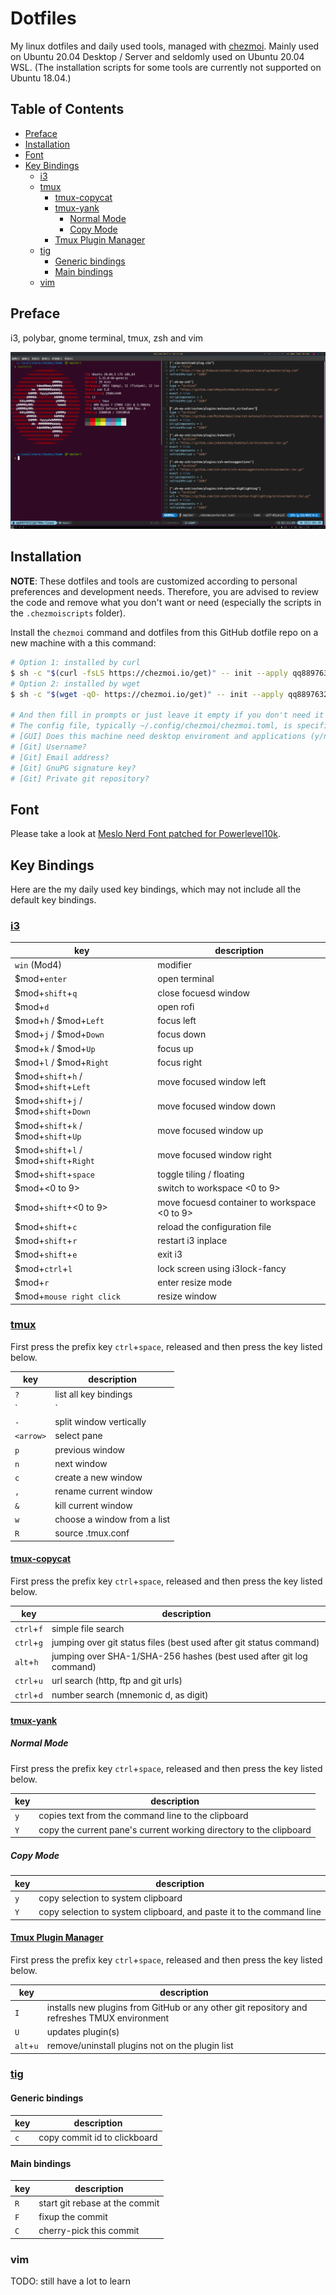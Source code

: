 # Dotfiles <!-- omit in toc -->

My linux dotfiles and daily used tools, managed with [chezmoi](https://www.chezmoi.io). Mainly used on Ubuntu 20.04 Desktop / Server and seldomly used on Ubuntu 20.04 WSL. (The installation scripts for some tools are currently not supported on Ubuntu 18.04.)

## Table of Contents <!-- omit in toc -->

- [Preface](#preface)
- [Installation](#installation)
- [Font](#font)
- [Key Bindings](#key-bindings)
    - [i3](#i3)
    - [tmux](#tmux)
        - [tmux-copycat](#tmux-copycat)
        - [tmux-yank](#tmux-yank)
            - [Normal Mode](#normal-mode)
            - [Copy Mode](#copy-mode)
        - [Tmux Plugin Manager](#tmux-plugin-manager)
    - [tig](#tig)
        - [Generic bindings](#generic-bindings)
        - [Main bindings](#main-bindings)
    - [vim](#vim)

## Preface

i3, polybar, gnome terminal, tmux, zsh and vim

![screenshot](images/preface.png)

## Installation

**NOTE**: These dotfiles and tools are customized according to personal preferences and development needs. Therefore, you are advised to review the code and remove what you don't want or need (especially the scripts in the `.chezmoiscripts` folder).

Install the `chezmoi` command and dotfiles from this GitHub dotfile repo on a new machine with a this command:

```sh
# Option 1: installed by curl
$ sh -c "$(curl -fsLS https://chezmoi.io/get)" -- init --apply qq88976321
# Option 2: installed by wget
$ sh -c "$(wget -qO- https://chezmoi.io/get)" -- init --apply qq88976321

# And then fill in prompts or just leave it empty if you don't need it
# The config file, typically ~/.config/chezmoi/chezmoi.toml, is specific to the local machine.
# [GUI] Does this machine need desktop enviroment and applications (y/n)?
# [Git] Username?
# [Git] Email address?
# [Git] GnuPG signature key?
# [Git] Private git repository?
```

## Font

Please take a look at [Meslo Nerd Font patched for Powerlevel10k](https://github.com/romkatv/powerlevel10k/blob/master/font.md).

## Key Bindings

Here are the my daily used key bindings, which may not include all the default key bindings.

### [i3](https://github.com/i3/i3)

| key                                     | description                                  |
| --------------------------------------- | -------------------------------------------- |
| `win` (Mod4)                            | modifier                                     |
| $mod+`enter`                            | open terminal                                |
| $mod+`shift`+`q`                        | close focuesd window                         |
| $mod+`d`                                | open rofi                                    |
| $mod+`h` / $mod+`Left`                  | focus left                                   |
| $mod+`j` / $mod+`Down`                  | focus down                                   |
| $mod+`k` / $mod+`Up`                    | focus up                                     |
| $mod+`l` / $mod+`Right`                 | focus right                                  |
| $mod+`shift`+`h` / $mod+`shift`+`Left`  | move focused window left                     |
| $mod+`shift`+`j` / $mod+`shift`+`Down`  | move focused window down                     |
| $mod+`shift`+`k` / $mod+`shift`+`Up`    | move focused window up                       |
| $mod+`shift`+`l` / $mod+`shift`+`Right` | move focused window right                    |
| $mod+`shift`+`space`                    | toggle tiling / floating                     |
| $mod+<0 to 9>                           | switch to workspace <0 to 9>                 |
| $mod+`shift`+<0 to 9>                   | move focuesd container to workspace <0 to 9> |
| $mod+`shift`+`c`                        | reload the configuration file                |
| $mod+`shift`+`r`                        | restart i3 inplace                           |
| $mod+`shift`+`e`                        | exit i3                                      |
| $mod+`ctrl`+`l`                         | lock screen using i3lock-fancy               |
| $mod+`r`                                | enter resize mode                            |
| $mod+`mouse right click`                | resize window                                |

### [tmux](https://github.com/tmux/tmux)

First press the prefix key `ctrl`+`space`, released and then press the key listed below.

| key       | description                 |
| --------- | --------------------------- |
| `?`       | list all key bindings       |
| `|`       | split window horizontally   |
| `-`       | split window vertically     |
| `<arrow>` | select pane                 |
| `p`       | previous window             |
| `n`       | next window                 |
| `c`       | create a new window         |
| `,`       | rename current window       |
| `&`       | kill current window         |
| `w`       | choose a window from a list |
| `R`       | source .tmux.conf           |

#### [tmux-copycat](https://github.com/tmux-plugins/tmux-copycat)

First press the prefix key `ctrl`+`space`, released and then press the key listed below.

| key        | description                                                         |
| ---------- | ------------------------------------------------------------------- |
| `ctrl`+`f` | simple file search                                                  |
| `ctrl`+`g` | jumping over git status files (best used after git status command)  |
| `alt`+`h`  | jumping over SHA-1/SHA-256 hashes (best used after git log command) |
| `ctrl`+`u` | url search (http, ftp and git urls)                                 |
| `ctrl`+`d` | number search (mnemonic d, as digit)                                |

#### [tmux-yank](https://github.com/tmux-plugins/tmux-yank)

##### Normal Mode

First press the prefix key `ctrl`+`space`, released and then press the key listed below.

| key | description                                                        |
| --- | ------------------------------------------------------------------ |
| `y` | copies text from the command line to the clipboard                 |
| `Y` | copy the current pane's current working directory to the clipboard |

##### Copy Mode

| key | description                                                          |
| --- | -------------------------------------------------------------------- |
| `y` | copy selection to system clipboard                                   |
| `Y` | copy selection to system clipboard, and paste it to the command line |

#### [Tmux Plugin Manager](https://github.com/tmux-plugins/tpm)

First press the prefix key `ctrl`+`space`, released and then press the key listed below.

| key       | description                                                                                 |
| --------- | ------------------------------------------------------------------------------------------- |
| `I`       | installs new plugins from GitHub or any other git repository and refreshes TMUX environment |
| `U`       | updates plugin(s)                                                                           |
| `alt`+`u` | remove/uninstall plugins not on the plugin list                                             |

### [tig](https://github.com/jonas/tig)

#### Generic bindings

| key | description                  |
| --- | ---------------------------- |
| `c` | copy commit id to clickboard |

#### Main bindings

| key | description                    |
| --- | ------------------------------ |
| `R` | start git rebase at the commit |
| `F` | fixup the commit               |
| `C` | cherry-pick this commit        |

### vim

TODO: still have a lot to learn

